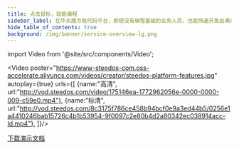 ```yaml
---
title: 点击鼠标，就能编程
sidebar_label: 在华炎魔方低代码平台，即使没有编程基础的业务人员，也能快速开发出满足业务需求的应用程序
hide_table_of_contents: true
background: /img/banner/service-overview-lg.png
---
```


import Video from '@site/src/components/Video';

<Video 
    poster="https://www-steedos-com.oss-accelerate.aliyuncs.com/videos/creator/steedos-platform-features.jpg"
    autoplay={true}
    urls={[
        {name:"高清", url:"http://vod.steedos.com/video/175146ea-1772962056e-0000-0000-009-c59e0.mp4"},
        {name:"标清", url:"http://vod.steedos.com/8c3175f786ce458b94bcf0e9a3ed44b5/0256e1a4410246bab15726c4b1b53954-9f0097c2e80b4d2a80342ec038914acc-ld.mp4"},
    ]}/>

<div class="mt-5 max-w-md mx-auto sm:flex sm:justify-center md:mt-8">
  <div class="rounded-md shadow">
    <a class="w-full flex items-center justify-center px-8 py-3 border border-transparent text-base leading-6 font-medium rounded-md text-white bg-blue-600 hover:bg-blue-500 focus:outline-none focus:border-blue-700 focus:shadow-outline-blue transition duration-150 ease-in-out md:py-4 md:text-lg md:px-10  hover:text-white" href="https://www-steedos-com.oss-accelerate.aliyuncs.com/docs/%E5%8D%8E%E7%82%8E%E9%AD%94%E6%96%B9%E8%A7%A3%E5%86%B3%E6%96%B9%E6%A1%88%E6%89%8B%E5%86%8C.pdf" target="_blank">下载演示文档</a>
  </div>
</div>